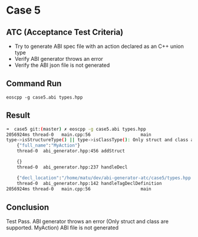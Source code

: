 # Case 5

## ATC (Acceptance Test Criteria)
- Try to generate ABI spec file with an action declared as an C++ union type
- Verify ABI generator throws an error
- Verify the ABI json file is not generated

## Command Run
```
eoscpp -g case5.abi types.hpp
```

## Result
```bash
➜  case5 git:(master) ✗ eoscpp -g case5.abi types.hpp
2056924ms thread-0   main.cpp:56                   main                 ] 999999 abi_generation_exception: Unable to generate abi
type->isStructureType() || type->isClassType(): Only struct and class are supported. MyAction
    {"full_name":"MyAction"}
    thread-0  abi_generator.hpp:456 addStruct

    {}
    thread-0  abi_generator.hpp:237 handleDecl

    {"decl_location":"/home/matu/dev/abi-generator-atc/case5/types.hpp:5:7"}
    thread-0  abi_generator.hpp:142 handleTagDeclDefinition
2056924ms thread-0   main.cpp:56                   main                 ] :
```

## Conclusion
Test Pass.
ABI generator throws an error (Only struct and class are supported. MyAction)
ABI file is not generated
